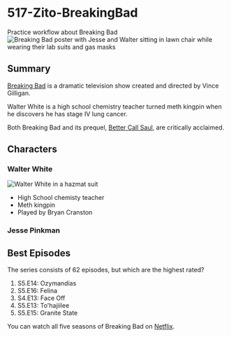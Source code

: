 # 517-Zito-BreakingBad

 Practice workflow about Breaking Bad
![Breaking Bad poster with Jesse and Walter sitting in lawn chair while wearing their lab suits and gas masks](https://assets-prd.ignimgs.com/2023/01/20/breaking-bad-newbutton-1674233834062.jpg?width=300&auto=webp)
## Summary

[Breaking Bad](https://www.imdb.com/title/tt0903747/) is a dramatic television show created and directed by Vince Gilligan.

Walter White is a high school chemistry teacher turned meth kingpin when he discovers he has stage IV lung cancer.

Both Breaking Bad and its prequel, [Better Call Saul](https://www.imdb.com/title/tt3032476/), are critically acclaimed.

## Characters

### Walter White
![Walter White in a hazmat suit](https://wp.inews.co.uk/wp-content/uploads/2018/01/walter-white-breaking-bad.jpg?resize=640,360&strip=all&quality=90)

* High School chemisty teacher
* Meth kingpin
* Played by Bryan Cranston

### Jesse Pinkman

## Best Episodes
The series consists of 62 episodes, but which are the highest rated?

1. S5.E14: Ozymandias
2. S5.E16: Felina
3. S4.E13: Face Off
4. S5.E13: To'hajiilee
5. S5.E15: Granite State

You can watch all five seasons of Breaking Bad on [Netflix](https://www.netflix.com/title/70143836).